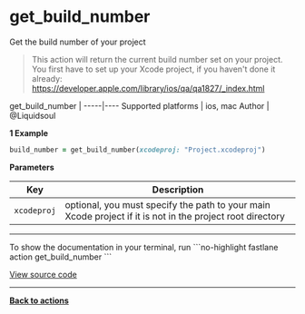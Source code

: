 # get_build_number


Get the build number of your project




> This action will return the current build number set on your project. You first have to set up your Xcode project, if you haven't done it already: https://developer.apple.com/library/ios/qa/qa1827/_index.html


get_build_number |
-----|----
Supported platforms | ios, mac
Author | @Liquidsoul



**1 Example**

```ruby
build_number = get_build_number(xcodeproj: "Project.xcodeproj")
```





**Parameters**

Key | Description
----|------------
  `xcodeproj` | optional, you must specify the path to your main Xcode project if it is not in the project root directory




<hr />
To show the documentation in your terminal, run
```no-highlight
fastlane action get_build_number
```

<a href="https://github.com/fastlane/fastlane/blob/master/fastlane/lib/fastlane/actions/get_build_number.rb" target="_blank">View source code</a>

<hr />

<a href="/actions"><b>Back to actions</b></a>
